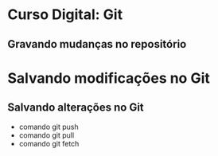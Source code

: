 # Curso Digital: Git

## Gravando mudanças no repositório

# Salvando modificações no Git

## Salvando alterações no Git

* comando git push
* comando git pull
* comando git fetch
